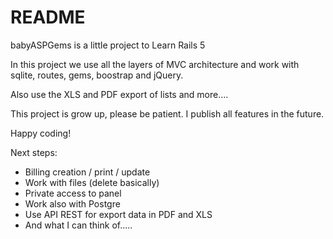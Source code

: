 # README

babyASPGems is a little project to Learn Rails 5

In this project we use all the layers of MVC architecture and work with sqlite, routes, gems, boostrap and jQuery.

Also use the XLS and PDF export of lists and more....

This project is grow up, please be patient. I publish all features in the future.

Happy coding!

Next steps:
- Billing creation / print / update
- Work with files (delete basically)
- Private access to panel
- Work also with Postgre
- Use API REST for export data in PDF and XLS
- And what I can think of.....

